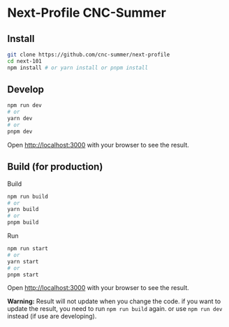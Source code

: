 # Next-Profile CNC-Summer

## Install

```bash
git clone https://github.com/cnc-summer/next-profile
cd next-101
npm install # or yarn install or pnpm install
```

## Develop

```bash
npm run dev
# or
yarn dev
# or
pnpm dev
```

Open [http://localhost:3000](http://localhost:3000) with your browser to see the result.

## Build (for production)

Build

```bash
npm run build
# or
yarn build
# or
pnpm build
```

Run

```bash
npm run start
# or
yarn start
# or
pnpm start
```

Open [http://localhost:3000](http://localhost:3000) with your browser to see the result.

**Warning:** Result will not update when you change the code. if you want to update the result, you need to run `npm run build` again. or use `npm run dev` instead (if use are developing).
